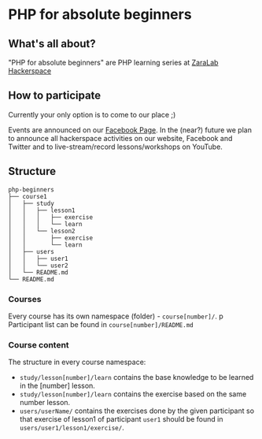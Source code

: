# PHP for absolute beginners

## What's all about?

"PHP for absolute beginners" are PHP learning series at [ZaraLab Hackerspace](http://zaralab.org/)

## How to participate

Currently your only option is to come to our place ;)

Events are announced on our [Facebook Page](https://www.facebook.com/zaralabbg). In the (near?) future we plan to announce all hackerspace activities on our website, Facebook and Twitter and to live-stream/record lessons/workshops on YouTube.

## Structure

```
php-beginners
├── course1
│   ├── study
│   │   ├── lesson1
│   │   │   ├── exercise
│   │   │   └── learn
│   │   └── lesson2
│   │       ├── exercise
│   │       └── learn
│   ├── users
│   │   ├── user1
│   │   └── user2
│   └── README.md
└── README.md
```

### Courses

Every course has its own namespace (folder) - `course[number]/`. p
Participant list can be found in  `course[number]/README.md`

### Course content

The structure in every course namespace:
- `study/lesson[number]/learn` contains the base knowledge to be learned in the [number] lesson.
- `study/lesson[number]/learn` contains the exercise based on the same number lesson.
- `users/userName/` contains the exercises done by the given participant so that exercise of lesson1 of participant `user1` should be found in `users/user1/lesson1/exercise/`.
